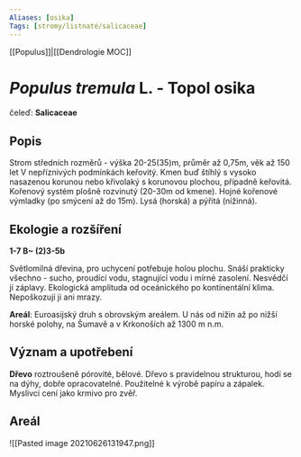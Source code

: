 ```yaml
---
Aliases: [osika]
Tags: [stromy/listnaté/salicaceae]
---
```

[[Populus]]|[[Dendrologie MOC]]


# *Populus tremula* L. - Topol osika

čeleď: **Salicaceae**

## Popis
Strom středních rozměrů - výška 20-25(35)m, průměr až 0,75m, věk až 150 let
V nepříznivých podmínkách keřovitý.
Kmen buď štíhlý s vysoko nasazenou korunou nebo křivolaký s korunovou plochou, případně keřovitá.
Kořenový systém plošně rozvinutý (20-30m od kmene).
Hojné kořenové výmladky (po smýcení až do 15m).
Lysá (horská) a pýřitá (nížinná).

## Ekologie a rozšíření
**1-7 B~ (2)3-5b**

Světlomilná dřevina, pro uchycení potřebuje holou plochu.
Snáší prakticky všechno - sucho, proudící vodu, stagnující vodu i mírné zasolení. Nesvědčí jí záplavy.
Ekologická amplituda od oceánického po kontinentální klima. 
Nepoškozují ji ani mrazy.


**Areál**: Euroasijský druh s obrovským areálem.
U nás od nížin až po nižší horské polohy, na Šumavě a v Krkonoších až 1300 m n.m.

## Význam a upotřebení
**Dřevo** roztroušeně pórovité, bělové.
Dřevo s pravidelnou strukturou, hodí se na dýhy, dobře opracovatelné. Použitelné k výrobě papíru a zápalek. Myslivci cení jako krmivo pro zvěř.

## Areál

![[Pasted image 20210626131947.png]]




